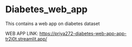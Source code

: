 # Diabetes_web_app
This contains a web app on diabetes dataset


WEB APP LINK:
https://priya272-diabetes-web-app-app-tr2j0t.streamlit.app/
